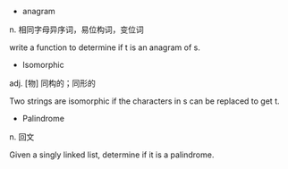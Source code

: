 - anagram

n. 相同字母异序词，易位构词，变位词

write a function to determine if t is an anagram of s.


- Isomorphic

adj. [物] 同构的；同形的

Two strings are isomorphic if the characters in s can be replaced to get t.


- Palindrome

n. 回文

Given a singly linked list, determine if it is a palindrome.
